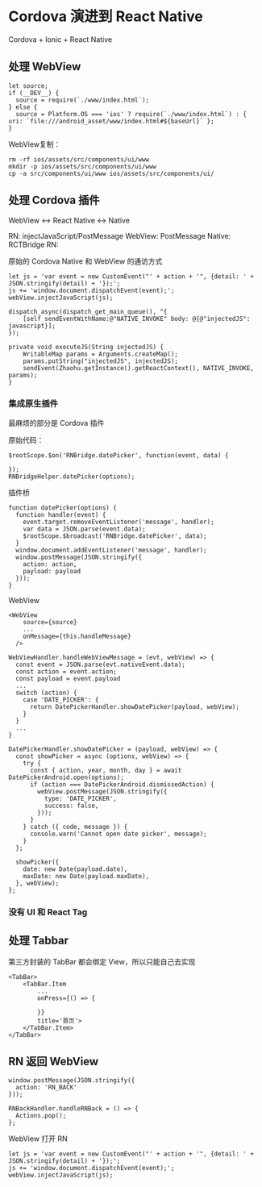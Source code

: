 Cordova 演进到 React Native
===

Cordova + Ionic + React Native


处理 WebView
---

```
let source;
if (__DEV__) {
  source = require(`./www/index.html`);
} else {
  source = Platform.OS === 'ios' ? require(`./www/index.html`) : { uri: `file:///android_asset/www/index.html#${baseUrl}` };
}
```

WebView复制：

```
rm -rf ios/assets/src/components/ui/www
mkdir -p ios/assets/src/components/ui/www
cp -a src/components/ui/www ios/assets/src/components/ui/
```

处理 Cordova 插件
---

WebView <-> React Native <-> Native

RN: injectJavaScript/PostMessage
WebView: PostMessage
Native: RCTBridge
RN:

原始的 Cordova Native 和 WebView 的通访方式 

```
let js = 'var event = new CustomEvent("' + action + '", {detail: ' + JSON.stringify(detail) + '});';
js += 'window.document.dispatchEvent(event);';
webView.injectJavaScript(js);
```    

```
dispatch_async(dispatch_get_main_queue(), ^{
    [self sendEventWithName:@"NATIVE_INVOKE" body: @{@"injectedJS": javascript}];
});
```    

```
private void executeJS(String injectedJS) {
    WritableMap params = Arguments.createMap();
    params.putString("injectedJS", injectedJS);
    sendEvent(Zhaohu.getInstance().getReactContext(), NATIVE_INVOKE, params);
}
```    

### 集成原生插件

最麻烦的部分是 Cordova 插件

原始代码：

```
$rootScope.$on('RNBridge.datePicker', function(event, data) {

});
RNBridgeHelper.datePicker(options);
```

插件桥

```
function datePicker(options) {
  function handler(event) {
    event.target.removeEventListener('message', handler);
    var data = JSON.parse(event.data);
    $rootScope.$broadcast('RNBridge.datePicker', data);
  }
  window.document.addEventListener('message', handler);
  window.postMessage(JSON.stringify({
    action: action,
    payload: payload
  }));
}
```

WebView

```
<WebView
    source={source}
    ...
    onMessage={this.handleMessage}
  />
```          

```
WebViewHandler.handleWebViewMessage = (evt, webView) => {
  const event = JSON.parse(evt.nativeEvent.data);
  const action = event.action;
  const payload = event.payload
  ...
  switch (action) {
    case 'DATE_PICKER': {
      return DatePickerHandler.showDatePicker(payload, webView);
    }
  }
  ...
}
```

```
DatePickerHandler.showDatePicker = (payload, webView) => {
  const showPicker = async (options, webView) => {
    try {
      const { action, year, month, day } = await DatePickerAndroid.open(options);
      if (action === DatePickerAndroid.dismissedAction) {
        webView.postMessage(JSON.stringify({
          type: 'DATE_PICKER',
          success: false,
        }));
      }
    } catch ({ code, message }) {
      console.warn('Cannot open date picker', message);
    }
  };

  showPicker({
    date: new Date(payload.date),
    maxDate: new Date(payload.maxDate),
  }, webView);
};
```

### 没有 UI 和 React Tag


处理 Tabbar
---

第三方封装的 TabBar 都会绑定 View，所以只能自己去实现

```
<TabBar>
    <TabBar.Item
        ...
        onPress={() => {

        }}
        title='首页'>
    </TabBar.Item>
</TabBar>
```

RN 返回 WebView
---

```
window.postMessage(JSON.stringify({
  action: 'RN_BACK'
}));
```

```
RNBackHandler.handleRNBack = () => {
  Actions.pop();
};
```

WebView 打开 RN

```
let js = 'var event = new CustomEvent("' + action + '", {detail: ' + JSON.stringify(detail) + '});';
js += 'window.document.dispatchEvent(event);';
webView.injectJavaScript(js);
```




